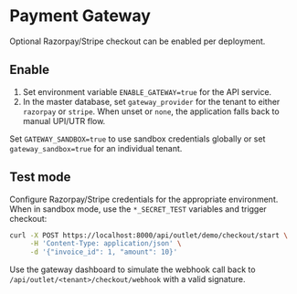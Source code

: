 # Payment Gateway

Optional Razorpay/Stripe checkout can be enabled per deployment.

## Enable

1. Set environment variable `ENABLE_GATEWAY=true` for the API service.
2. In the master database, set `gateway_provider` for the tenant to either `razorpay` or `stripe`.
   When unset or `none`, the application falls back to manual UPI/UTR flow.

Set `GATEWAY_SANDBOX=true` to use sandbox credentials globally or set
`gateway_sandbox=true` for an individual tenant.

## Test mode

Configure Razorpay/Stripe credentials for the appropriate environment. When in
sandbox mode, use the `*_SECRET_TEST` variables and trigger checkout:

```bash
curl -X POST https://localhost:8000/api/outlet/demo/checkout/start \
     -H 'Content-Type: application/json' \
     -d '{"invoice_id": 1, "amount": 10}'
```

Use the gateway dashboard to simulate the webhook call back to
`/api/outlet/<tenant>/checkout/webhook` with a valid signature.
